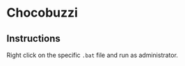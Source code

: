 # Chocobuzzi

[//]: # (## Prerequisites:)

[//]: # (The only prerequisite is to install `chocolatey` following this [guide]&#40;https://chocolatey.org/install&#41;.)

## Instructions
Right click on the specific `.bat` file and run as administrator.